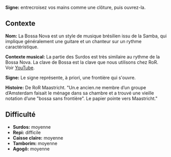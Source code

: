 **Signe:** entrecroisez vos mains comme une clôture, puis ouvrez-la.

## Contexte

**Nom:** La Bossa Nova est un style de musique brésilien issu de la Samba, qui
implique généralement une guitare et un chanteur sur un rythme caractéristique.

**Contexte musical:** La partie des Surdos est très similaire au rythme de la
Bossa Nova. La clave de Bossa est la clave que nous utilisons chez RoR. Voir
[YouTube](https://www.youtube.com/watch?v=mZ_mEmaJu98).

**Signe:** Le signe représente, à priori, une frontière qui s'ouvre.

**Histoire:** De RoR Maastricht. "Un.e ancien.ne membre d’un groupe d’Amsterdam
faisait le ménage dans sa chambre et a trouvé une vieille notation d’une "bossa
sans frontière". Le papier pointe vers Maastricht."

## Difficulté

* **Surdos:** moyenne
* **Repi:** difficile
* **Caisse claire:** moyenne
* **Tamborim:** moyenne
* **Agogô:** moyenne

